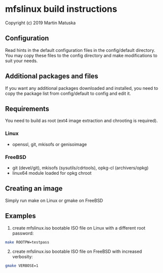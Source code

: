 # mfslinux build instructions

Copyright (c) 2019 Martin Matuska <mm at FreeBSD.org>

## Configuration
Read hints in the default configuration files in the config/default directory.
You may copy these files to the config directory and make modifications
to suit your needs.

## Additional packages and files
If you want any additional packages downloaded and installed, you need to copy
the package list from config/default to config and edit it.

## Requirements

You need to build as root (ext4 image extraction and chrooting is required).

### Linux
 - openssl, git, mkisofs or genisoimage

### FreeBSD
 - git (devel/git), mkisofs (sysutils/cdrtools), opkg-cl (archivers/opkg)
 - linux64 module loaded for opkg chroot

## Creating an image

Simply run make on Linux or gmake on FreeBSD

## Examples

1. create mfslinux.iso bootable ISO file on Linux with a different root password:

  ```bash
  make ROOTPW=testpass
  ```

2. create mfslinux.iso bootable ISO file on FreeBSD with increased verbosity:

  ```bash
  gmake VERBOSE=1
  ```
